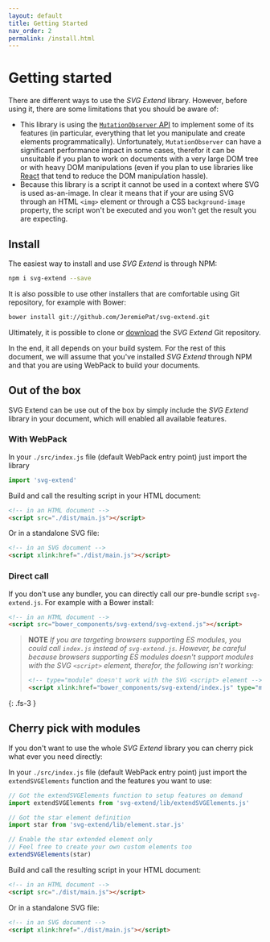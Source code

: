 ```yaml
---
layout: default
title: Getting Started
nav_order: 2
permalink: /install.html
---
```


# Getting started

There are different ways to use the *SVG Extend* library. However, before using it,
there are some limitations that you should be aware of:

  * This library is using the [`MutationObserver` API](https://developer.mozilla.org/en-US/docs/Web/API/MutationObserver)
    to implement some of its features (in particular, everything that let you
    manipulate and create elements programmatically). Unfortunately,
    `MutationObserver` can have a significant performance impact in some cases,
    therefor it can be unsuitable if you plan to work on documents with a very
    large DOM tree or with heavy DOM manipulations (even if you plan to use
    libraries like [React](https://reactjs.org/) that tend to reduce the DOM
    manipulation hassle).
  * Because this library is a script it cannot be used in a context where SVG
    is used as-an-image. In clear it means that if your are using SVG through
    an HTML `<img>` element or through a CSS `background-image` property, the
    script won't be executed and you won't get the result you are expecting.

## Install

The easiest way to install and use *SVG Extend* is through NPM:

```bash
npm i svg-extend --save
```

It is also possible to use other installers that are comfortable using Git
repository, for example with Bower:

```bash
bower install git://github.com/JeremiePat/svg-extend.git
```

Ultimately, it is possible to clone or [download](https://github.com/JeremiePat/svg-extend/archive/master.zip)
the *SVG Extend* Git repository.

In the end, it all depends on your build system. For the rest of this document,
we will assume that you've installed *SVG Extend* through NPM and that you are
using WebPack to build your documents.

## Out of the box

SVG Extend can be use out of the box by simply include the *SVG Extend*
library in your document, which will enabled all available features.

### With WebPack

In your `./src/index.js` file (default WebPack entry point) just import the
library

```js
import 'svg-extend'
```

Build and call the resulting script in your HTML document:

```html
<!-- in an HTML document -->
<script src="./dist/main.js"></script>
```

Or in a standalone SVG file:

```html
<!-- in an SVG document -->
<script xlink:href="./dist/main.js"></script>
```

### Direct call

If you don't use any bundler, you can directly call our pre-bundle script
`svg-extend.js`. For example with a Bower install:

```html
<!-- in an HTML document -->
<script src="bower_components/svg-extend/svg-extend.js"></script>
```

> **NOTE** *If you are targeting browsers supporting ES modules, you could call
> `index.js` instead of `svg-extend.js`. However, be careful because browsers
> supporting ES modules doesn't support modules with the  SVG `<script>`
> element, therefor, the following isn't working:*
>
> ```html
> <!-- type="module" doesn't work with the SVG <script> element -->
> <script xlink:href="bower_components/svg-extend/index.js" type="module"></script>
> ```
{: .fs-3 }

## Cherry pick with modules

If you don't want to use the whole *SVG Extend* library you can cherry pick
what ever you need directly:

In your `./src/index.js` file (default WebPack entry point) just import the
`extendSVGElements` function and the features you want to use:

```js
// Got the extendSVGElements function to setup features on demand
import extendSVGElements from 'svg-extend/lib/extendSVGElements.js'

// Got the star element definition
import star from 'svg-extend/lib/element.star.js'

// Enable the star extended element only
// Feel free to create your own custom elements too
extendSVGElements(star)
```

Build and call the resulting script in your HTML document:

```html
<!-- in an HTML document -->
<script src="./dist/main.js"></script>
```

Or in a standalone SVG file:

```html
<!-- in an SVG document -->
<script xlink:href="./dist/main.js"></script>
```
